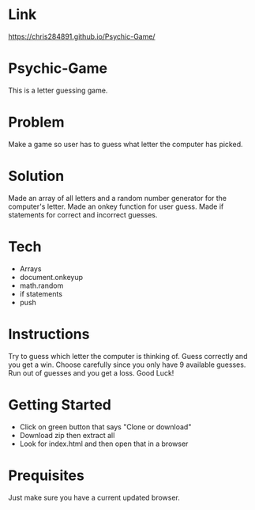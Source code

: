 # Link
https://chris284891.github.io/Psychic-Game/

# Psychic-Game
This is a letter guessing game.

# Problem
Make a game so user has to guess what letter the computer has picked.

# Solution
Made an array of all letters and a random number generator for the computer's letter. Made an onkey function for user guess. Made if statements for correct and incorrect guesses.

# Tech
- Arrays
- document.onkeyup
- math.random
- if statements
- push

# Instructions
Try to guess which letter the computer is thinking of. Guess correctly and you get a win. Choose carefully since you only have 9 available guesses. Run out of guesses and you get a loss. Good Luck!

# Getting Started
- Click on green button that says "Clone or download"
- Download zip then extract all
- Look for index.html and then open that in a browser

# Prequisites
Just make sure you have a current updated browser.

